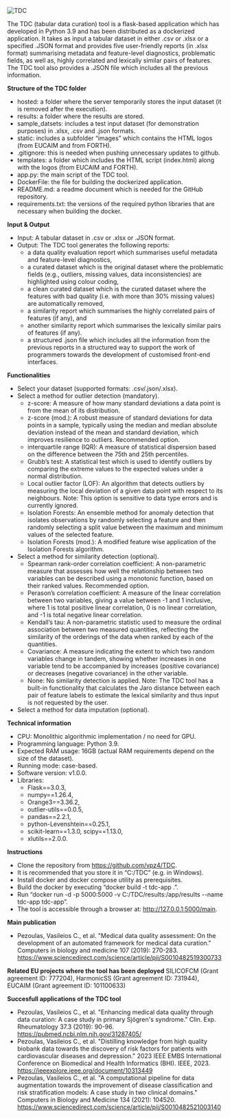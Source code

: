 ![TDC](https://github.com/user-attachments/assets/974833b2-3ae4-423c-abbc-ffdfd411c53f)


The TDC (tabular data curation) tool is a flask-based application which has developed in Python 3.9 and has been distributed as a dockerized application. It takes as input a tabular dataset in either .csv or .xlsx or a specified .JSON format and provides five user-friendly reports (in .xlsx format) summarising metadata and feature-level diagnostics, problematic fields, as well as, highly correlated and lexically similar pairs of features. The TDC tool also provides a .JSON file which includes all the previous information.


**Structure of the TDC folder**
- hosted: a folder where the server temporarily stores the input dataset (it is removed after the execution).
- results: a folder where the results are stored.
- sample_datsets: includes a test input dataset (for demonstration purposes) in .xlsx, .csv and .json formats.
- static: includes a subfolder “images” which contains the HTML logos (from EUCAIM and from FORTH).
- .gitignore: this is needed when pushing unnecessary updates to github.
- templates: a folder which includes the HTML script (index.html) along with the logos (from EUCAIM and FORTH).
- app.py: the main script of the TDC tool.
- DockerFile: the file for building the dockerized application.
- README.md: a readme document which is needed for the GitHub repository.
- requirements.txt: the versions of the required python libraries that are necessary when building the docker.


**Input & Output**
- Input: A tabular dataset in .csv or .xlsx or .JSON format.
- Output: The TDC tool generates the following reports:
  - a data quality evaluation report which summarises useful metadata and feature-level diagnostics,
  - a curated dataset which is the original dataset where the problematic fields (e.g., outliers, missing values, data inconsistencies) are highlighted using colour coding,
  - a clean curated dataset which is the curated dataset where the features with bad quality (i.e. with more than 30% missing values) are automatically removed,
  - a similarity  report which summarises the highly correlated pairs of features (if any), and
  - another similarity report which summarises the lexically similar pairs of features (if any).
  - a structured .json file which includes all the information from the previous reports in a structured way to support the work of programmers towards the development of customised front-end interfaces.


**Functionalities**
- Select your dataset (supported formats: .csv/.json/.xlsx).
- Select a method for outlier detection (mandatory).
  - z-score: A measure of how many standard deviations a data point is from the mean of its distribution.
  - z-score (mod.): A robust measure of standard deviations for data points in a sample, typically using the median and median absolute deviation instead of the mean and standard deviation, which improves resilience to outliers. Recommended option.
  - interquartile range (IQR): A measure of statistical dispersion based on the difference between the 75th and 25th percentiles.
  - Grubb’s test: A statistical test which is used to identify outliers by comparing the extreme values to the expected values under a normal distribution.
  - Local outlier factor (LOF): An algorithm that detects outliers by measuring the local deviation of a given data point with respect to its neighbours. Note: This option is sensitive to data type errors and is currently ignored.
  - Isolation Forests: An ensemble method for anomaly detection that isolates observations by randomly selecting a feature and then randomly selecting a split value between the maximum and minimum values of the selected feature.
  - Isolation Forests (mod.): A modified feature wise application of the Isolation Forests algorithm.
- Select a method for similarity detection (optional).
  - Spearman rank-order correlation coefficient: A non-parametric measure that assesses how well the relationship between two variables can be described using a monotonic function, based on their ranked values. Recommended option.
  - Perason’s correlation coefficient: A measure of the linear correlation between two variables, giving a value between -1 and 1 inclusive, where 1 is total positive linear correlation, 0 is no linear correlation, and -1 is total negative linear correlation.
  - Kendall’s tau: A non-parametric statistic used to measure the ordinal association between two measured quantities, reflecting the similarity of the orderings of the data when ranked by each of the quantities.
  - Covariance: A measure indicating the extent to which two random variables change in tandem, showing whether increases in one variable tend to be accompanied by increases (positive covariance) or decreases (negative covariance) in the other variable.
  - None: No similarity detection is applied.
Note: The TDC tool has a built-in functionality that calculates the Jaro distance between each pair of feature labels to estimate the lexical similarity and thus input is not requested by the user.
- Select a method for data imputation (optional).


**Technical information**
- CPU: Monolithic algorithmic implementation / no need for GPU.
- Programming language: Python 3.9.
- Expected RAM usage: 16GB (actual RAM requirements depend on the size of the dataset).
- Running mode: case-based.
- Software version: v1.0.0.
- Libraries:
  - Flask==3.0.3, 
  - numpy==1.26.4, 
  - Orange3==3.36.2, 
  - outlier-utils==0.0.5, 
  - pandas==2.2.1, 
  - python-Levenshtein==0.25.1, 
  - scikit-learn==1.3.0, scipy==1.13.0, 
  - xlutils==2.0.0.


**Instructions**
- Clone the repository from https://github.com/vpz4/TDC.
- It is recommended that you store it in “C:/TDC” (e.g. in Windows).
- Install docker and docker compose utility as prerequisites.
- Build the docker by executing “docker build -t tdc-app .”.
- Run “docker run -d -p 5000:5000 -v C:/TDC/results:/app/results --name tdc-app tdc-app”.
- The tool is accessible through a browser at: http://127.0.0.1:5000/main.


**Main publication**
- Pezoulas, Vasileios C., et al. "Medical data quality assessment: On the development of an automated framework for medical data curation." Computers in biology and medicine 107 (2019): 270-283. https://www.sciencedirect.com/science/article/pii/S0010482519300733


**Related EU projects where the tool has been deployed**
SILICOFCM (Grant agreement ID: 777204), HarmonicSS (Grant agreement ID: 731944), EUCAIM (Grant agreement ID: 101100633)


**Succesfull applications of the TDC tool**
- Pezoulas, Vasileios C., et al. "Enhancing medical data quality through data curation: A case study in primary Sjögren's syndrome." Clin. Exp. Rheumatology 37.3 (2019): 90-96. https://pubmed.ncbi.nlm.nih.gov/31287405/
- Pezoulas, Vasileios C., et al. "Distilling knowledge from high quality biobank data towards the discovery of risk factors for patients with cardiovascular diseases and depression." 2023 IEEE EMBS International Conference on Biomedical and Health Informatics (BHI). IEEE, 2023. https://ieeexplore.ieee.org/document/10313449
- Pezoulas, Vasileios C., et al. "A computational pipeline for data augmentation towards the improvement of disease classification and risk stratification models: A case study in two clinical domains." Computers in Biology and Medicine 134 (2021): 104520. https://www.sciencedirect.com/science/article/pii/S0010482521003140


